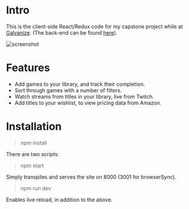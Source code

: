 # Intro

This is the client-side React/Redux code for my capstone project while at [Galvanize](http://www.galvanize.com). (The back-end can be found [here](https://github.com/ryanomackey/games-lib-server)).

![screenshot](http://res.cloudinary.com/dh55hnjfm/image/upload/v1475162010/games-lib_screenshot.png)

# Features

* Add games to your library, and track their completion.
* Sort through games with a number of filters.
* Watch streams from titles in your library, live from Twitch.
* Add titles to your wishlist, to view pricing data from Amazon.

# Installation

> npm install

There are two scripts:

> npm start

Simply transpiles and serves the site on 8000 (3001 for browserSync).

> npm run dev

Enables live reload, in addition to the above.
